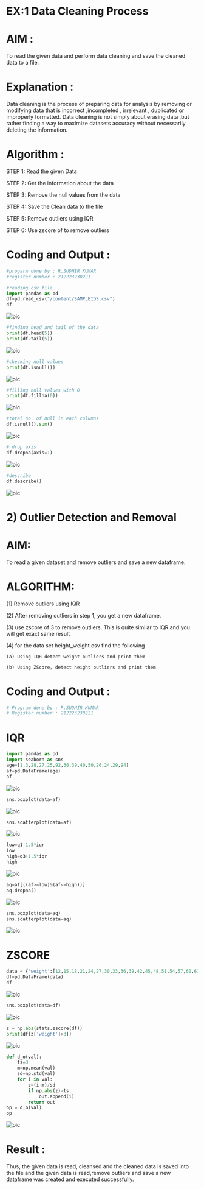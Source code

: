 
# EX:1 Data Cleaning Process

# AIM :
To read the given data and perform data cleaning and save the cleaned data to a file.

# Explanation :
Data cleaning is the process of preparing data for analysis by removing or modifying data that is incorrect ,incompleted , irrelevant , duplicated or improperly formatted. Data cleaning is not simply about erasing data ,but rather finding a way to maximize datasets accuracy without necessarily deleting the information.

# Algorithm :
STEP 1: Read the given Data

STEP 2: Get the information about the data

STEP 3: Remove the null values from the data

STEP 4: Save the Clean data to the file

STEP 5: Remove outliers using IQR

STEP 6: Use zscore of to remove outliers

# Coding and Output :
```python
#progarm done by : R.SUDHIR KUMAR
#register number : 212223230221
```
```python
#reading csv file
import pandas as pd
df=pd.read_csv("/content/SAMPLEIDS.csv")
df
```
![pic](read.png)
```python
#finding head and tail of the data
print(df.head(5))
print(df.tail(5))
```
![pic](hf.png)
```python
#checking null values
print(df.isnull())
```
![pic](isnull.png)
```python
#filling null values with 0
print(df.fillna(0))
```
![pic](fnull.png)
```python
#total no. of null in each columns
df.isnull().sum()
```
![pic](nullsum.png)
```python
# drop axis
df.dropna(axis=1)
```
![pic](dropax.png)
```python
#describe
df.describe()
```
![pic](desc.png)


# 2) Outlier Detection and Removal

# AIM:
To read a given dataset and remove outliers and save a new dataframe.

# ALGORITHM:
(1) Remove outliers using IQR

(2) After removing outliers in step 1, you get a new dataframe.

(3) use zscore of 3 to remove outliers. This is quite similar to IQR and you will get exact same result

(4) for the data set height_weight.csv find the following

    (a) Using IQR detect weight outliers and print them

    (b) Using ZScore, detect height outliers and print them

# Coding and Output :

```PYTHON
# Program done by : R.SUDHIR KUMAR
# Register number : 212223230221
```
# IQR
```python
import pandas as pd
import seaborn as sns
age=[1,3,28,27,25,92,30,39,40,50,26,24,29,94]
af=pd.DataFrame(age)
af
```
![pic](scr1.png)
```python
sns.boxplot(data=af)
```
![pic](scr2.png)
```python
sns.scatterplot(data=af)
```
![pic](scr3.png)
```python
low=q1-1.5*iqr
low
high=q3+1.5*iqr
high
```
![pic](scr4.png)
```python
aq=af[((af>=low)&(af<=high))]
aq.dropna()
```
![pic](scr5.png)
```python
sns.boxplot(data=aq)
sns.scatterplot(data=aq)
```
![pic](scr6.png)

# ZSCORE
```python
data = {'weight':[12,15,18,21,24,27,30,33,36,39,42,45,48,51,54,57,60,63,66,69,202,72,75,78,81,84,232,87,90,93,96,99,258]}
df=pd.DataFrame(data)
df
```
![pic](scr11.png)
```python
sns.boxplot(data=df)
```
![pic](scr12.png)
```python
z = np.abs(stats.zscore(df))
print(df[z['weight']>3])
```
![pic](scr13.png)
```python
def d_o(val):
    ts=3
    m=np.mean(val)
    sd=np.std(val)
    for i in val:
        z=(i-m)/sd
        if np.abs(z)>ts:
            out.append(i)
        return out
op = d_o(val)
op
```
![pic](scr14.png)
# Result :
Thus, the given data is read, cleansed and the cleaned data is saved into the file and the given data is read,remove outliers and save a new dataframe was created and executed successfully.
